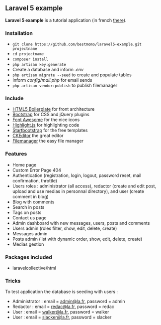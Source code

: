 ## Laravel 5 example ##

**Laravel 5 example** is a tutorial application (in french [there](http://laravel.sl-creation.org/)).

### Installation ###

* `git clone https://github.com/bestmomo/laravel5-example.git projectname`
* `cd projectname`
* `composer install`
* `php artisan key:generate`
* Create a database and inform *.env*
* `php artisan migrate --seed` to create and populate tables
* Inform *config/mail.php* for email sends
* `php artisan vendor:publish` to publish filemanager

### Include ###

* [HTML5 Boilerplate](http://html5boilerplate.com) for front architecture
* [Bootstrap](http://getbootstrap.com) for CSS and jQuery plugins
* [Font Awesome](http://fortawesome.github.io/Font-Awesome) for the nice icons
* [Highlight.js](https://highlightjs.org) for highlighting code
* [Startbootstrap](http://startbootstrap.com) for the free templates
* [CKEditor](http://ckeditor.com) the great editor
* [Filemanager](https://github.com/simogeo/Filemanager) the easy file manager

### Features ###

* Home page
* Custom Error Page 404
* Authentication (registration, login, logout, password reset, mail confirmation, throttle)
* Users roles : administrator (all access), redactor (create and edit post, upload and use medias in personnal directory), and user (create comment in blog)
* Blog with comments
* Search in posts
* Tags on posts
* Contact us page
* Admin dashboard with new messages, users, posts and comments
* Users admin (roles filter, show, edit, delete, create)
* Messages admin
* Posts admin (list with dynamic order, show, edit, delete, create)
* Medias gestion

### Packages included ###

* laravelcollective/html

### Tricks ###

To test application the database is seeding with users :

* Administrator : email = admin@la.fr, password = admin
* Redactor : email = redac@la.fr, password = redac
* User : email = walker@la.fr, password = walker
* User : email = slacker@la.fr, password = slacker
